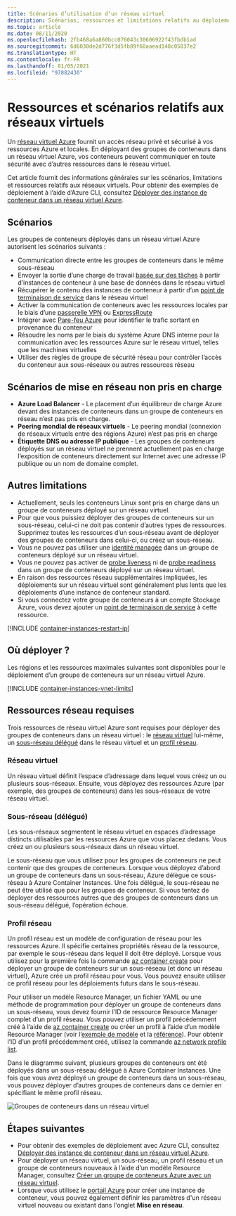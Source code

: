 ```yaml
---
title: Scénarios d’utilisation d’un réseau virtuel
description: Scénarios, ressources et limitations relatifs au déploiement de groupes de conteneurs sur un réseau virtuel Azure.
ms.topic: article
ms.date: 08/11/2020
ms.openlocfilehash: 2fb468a6a860bcc076043c30606922f43fbdb1ad
ms.sourcegitcommit: 6d6030de2d776f3d5fb89f68aaead148c05837e2
ms.translationtype: HT
ms.contentlocale: fr-FR
ms.lasthandoff: 01/05/2021
ms.locfileid: "97882430"
---
```

# <a name="virtual-network-scenarios-and-resources"></a>Ressources et scénarios relatifs aux réseaux virtuels

Un [réseau virtuel Azure](../virtual-network/virtual-networks-overview.md) fournit un accès réseau privé et sécurisé à vos ressources Azure et locales. En déployant des groupes de conteneurs dans un réseau virtuel Azure, vos conteneurs peuvent communiquer en toute sécurité avec d’autres ressources dans le réseau virtuel. 

Cet article fournit des informations générales sur les scénarios, limitations et ressources relatifs aux réseaux virtuels. Pour obtenir des exemples de déploiement à l’aide d’Azure CLI, consultez [Déployer des instance de conteneur dans un réseau virtuel Azure](container-instances-vnet.md).

## <a name="scenarios"></a>Scénarios

Les groupes de conteneurs déployés dans un réseau virtuel Azure autorisent les scénarios suivants :

* Communication directe entre les groupes de conteneurs dans le même sous-réseau
* Envoyer la sortie d’une charge de travail [basée sur des tâches](container-instances-restart-policy.md) à partir d’instances de conteneur à une base de données dans le réseau virtuel
* Récupérer le contenu des instances de conteneur à partir d’un [point de terminaison de service](../virtual-network/virtual-network-service-endpoints-overview.md) dans le réseau virtuel
* Activer la communication de conteneurs avec les ressources locales par le biais d’une [passerelle VPN](../vpn-gateway/vpn-gateway-about-vpngateways.md) ou [ExpressRoute](../expressroute/expressroute-introduction.md)
* Intégrer avec [Pare-feu Azure](../firewall/overview.md) pour identifier le trafic sortant en provenance du conteneur 
* Résoudre les noms par le biais du système Azure DNS interne pour la communication avec les ressources Azure sur le réseau virtuel, telles que les machines virtuelles
* Utiliser des règles de groupe de sécurité réseau pour contrôler l’accès du conteneur aux sous-réseaux ou autres ressources réseau

## <a name="unsupported-networking-scenarios"></a>Scénarios de mise en réseau non pris en charge 

* **Azure Load Balancer** - Le placement d’un équilibreur de charge Azure devant des instances de conteneurs dans un groupe de conteneurs en réseau n’est pas pris en charge.
* **Peering mondial de réseaux virtuels** - Le peering mondial (connexion de réseaux virtuels entre des régions Azure) n’est pas pris en charge
* **Étiquette DNS ou adresse IP publique** - Les groupes de conteneurs déployés sur un réseau virtuel ne prennent actuellement pas en charge l’exposition de conteneurs directement sur Internet avec une adresse IP publique ou un nom de domaine complet.

## <a name="other-limitations"></a>Autres limitations

* Actuellement, seuls les conteneurs Linux sont pris en charge dans un groupe de conteneurs déployé sur un réseau virtuel.
* Pour que vous puissiez déployer des groupes de conteneurs sur un sous-réseau, celui-ci ne doit pas contenir d’autres types de ressources. Supprimez toutes les ressources d’un sous-réseau avant de déployer des groupes de conteneurs dans celui-ci, ou créez un sous-réseau.
* Vous ne pouvez pas utiliser une [identité managée](container-instances-managed-identity.md) dans un groupe de conteneurs déployé sur un réseau virtuel.
* Vous ne pouvez pas activer de [probe liveness](container-instances-liveness-probe.md) ni de [probe readiness](container-instances-readiness-probe.md) dans un groupe de conteneurs déployé sur un réseau virtuel.
* En raison des ressources réseau supplémentaires impliquées, les déploiements sur un réseau virtuel sont généralement plus lents que les déploiements d’une instance de conteneur standard.
* Si vous connectez votre groupe de conteneurs à un compte Stockage Azure, vous devez ajouter un [point de terminaison de service](../virtual-network/virtual-network-service-endpoints-overview.md) à cette ressource.

[!INCLUDE [container-instances-restart-ip](../../includes/container-instances-restart-ip.md)]

## <a name="where-to-deploy"></a>Où déployer ?

Les régions et les ressources maximales suivantes sont disponibles pour le déploiement d’un groupe de conteneurs sur un réseau virtuel Azure.

[!INCLUDE [container-instances-vnet-limits](../../includes/container-instances-vnet-limits.md)]

## <a name="required-network-resources"></a>Ressources réseau requises

Trois ressources de réseau virtuel Azure sont requises pour déployer des groupes de conteneurs dans un réseau virtuel : le [réseau virtuel](#virtual-network) lui-même, un [sous-réseau délégué](#subnet-delegated) dans le réseau virtuel et un [profil réseau](#network-profile). 

### <a name="virtual-network"></a>Réseau virtuel

Un réseau virtuel définit l’espace d’adressage dans lequel vous créez un ou plusieurs sous-réseaux. Ensuite, vous déployez des ressources Azure (par exemple, des groupes de conteneurs) dans les sous-réseaux de votre réseau virtuel.

### <a name="subnet-delegated"></a>Sous-réseau (délégué)

Les sous-réseaux segmentent le réseau virtuel en espaces d’adressage distincts utilisables par les ressources Azure que vous placez dedans. Vous créez un ou plusieurs sous-réseaux dans un réseau virtuel.

Le sous-réseau que vous utilisez pour les groupes de conteneurs ne peut contenir que des groupes de conteneurs. Lorsque vous déployez d’abord un groupe de conteneurs dans un sous-réseau, Azure délègue ce sous-réseau à Azure Container Instances. Une fois délégué, le sous-réseau ne peut être utilisé que pour les groupes de conteneur. Si vous tentez de déployer des ressources autres que des groupes de conteneurs dans un sous-réseau délégué, l’opération échoue.

### <a name="network-profile"></a>Profil réseau

Un profil réseau est un modèle de configuration de réseau pour les ressources Azure. Il spécifie certaines propriétés réseau de la ressource, par exemple le sous-réseau dans lequel il doit être déployé. Lorsque vous utilisez pour la première fois la commande [az container create][az-container-create] pour déployer un groupe de conteneurs sur un sous-réseau (et donc un réseau virtuel), Azure crée un profil réseau pour vous. Vous pouvez ensuite utiliser ce profil réseau pour les déploiements futurs dans le sous-réseau. 

Pour utiliser un modèle Resource Manager, un fichier YAML ou une méthode de programmation pour déployer un groupe de conteneurs dans un sous-réseau, vous devez fournir l’ID de ressource Resource Manager complet d’un profil réseau. Vous pouvez utiliser un profil précédemment créé à l’aide de [az container create][az-container-create] ou créer un profil à l’aide d’un modèle Resource Manager (voir l’[exemple de modèle](https://github.com/Azure/azure-quickstart-templates/tree/master/101-aci-vnet) et la [référence](/azure/templates/microsoft.network/networkprofiles)). Pour obtenir l’ID d’un profil précédemment créé, utilisez la commande [az network profile list][az-network-profile-list]. 

Dans le diagramme suivant, plusieurs groupes de conteneurs ont été déployés dans un sous-réseau délégué à Azure Container Instances. Une fois que vous avez déployé un groupe de conteneurs dans un sous-réseau, vous pouvez déployer d’autres groupes de conteneurs dans ce dernier en spécifiant le même profil réseau.

![Groupes de conteneurs dans un réseau virtuel][aci-vnet-01]

## <a name="next-steps"></a>Étapes suivantes

* Pour obtenir des exemples de déploiement avec Azure CLI, consultez [Déployer des instance de conteneur dans un réseau virtuel Azure](container-instances-vnet.md).
* Pour déployer un réseau virtuel, un sous-réseau, un profil réseau et un groupe de conteneurs nouveaux à l’aide d’un modèle Resource Manager, consultez [Créer un groupe de conteneurs Azure avec un réseau virtuel](https://github.com/Azure/azure-quickstart-templates/tree/master/101-aci-vnet
).
* Lorsque vous utilisez le [portail Azure](container-instances-quickstart-portal.md) pour créer une instance de conteneur, vous pouvez également définir les paramètres d'un réseau virtuel nouveau ou existant dans l'onglet **Mise en réseau**.


<!-- IMAGES -->
[aci-vnet-01]: ./media/container-instances-virtual-network-concepts/aci-vnet-01.png

<!-- LINKS - Internal -->
[az-container-create]: /cli/azure/container#az-container-create
[az-network-profile-list]: /cli/azure/network/profile#az-network-profile-list

